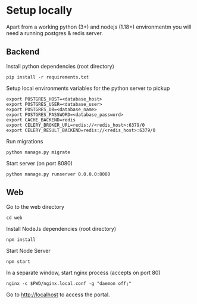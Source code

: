 # Setup locally
Apart from a working python (3+) and nodejs (1.18+) environmentm you will need a running postgres & redis server.

## Backend

Install python dependencies (root directory)
```
pip install -r requirements.txt
```

Setup local environments variables for the python server to pickup
```
export POSTGRES_HOST=<database_host>
export POSTGRES_USER=<database_user>
export POSTGRES_DB=<database_name>
export POSTGRES_PASSWORD=<database_password>
export CACHE_BACKEND=redis
export CELERY_BROKER_URL=redis://<redis_host>:6379/0
export CELERY_RESULT_BACKEND=redis://<redis_host>:6379/0
```

Run migrations
```
python manage.py migrate
```

Start server (on port 8080)
```
python manage.py runserver 0.0.0.0:8080
```


## Web
Go to the web directory
```
cd web
```
Install NodeJs dependencies (root directory)
```
npm install
```

Start Node Server
```
npm start
```

In a separate window, start nginx process (accepts on port 80)
```
nginx -c $PWD/nginx.local.conf -g "daemon off;"
```

Go to [http://localhost](http://localhost:80) to access the portal. 